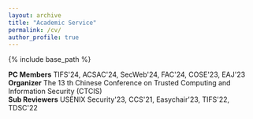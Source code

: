 ```yaml
---
layout: archive
title: "Academic Service"
permalink: /cv/
author_profile: true
---
```



{% include base_path %}


**PC Members**
TIFS'24, ACSAC'24, SecWeb'24, FAC'24, COSE'23, EAJ'23  
**Organizer**
The 13 th Chinese Conference on Trusted Computing and Information Security (CTCIS)  
**Sub Reviewers**
USENIX Security'23, CCS'21, Easychair'23, TIFS'22, TDSC'22









  


